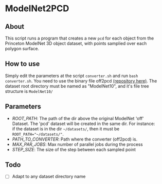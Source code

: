 # ModelNet2PCD

## About
This script runs a program that creates a new `pcd` for each object from the Princeton ModelNet 3D object dataset, with points samplied over each polygon surface.

## How to use
Simply edit the parameters at the script `converter.sh` and run `bash converter.sh`. You need to use the binary file off2pcd [(repository here)](https://github.com/cabraile/off2pcd). The dataset root directory must be named as "ModelNet10", and it's file tree structure is `ModelNet10/`

## Parameters

* _ROOT\_PATH_: The path of the dir above the original ModelNet 'off' Dataset. The 'pcd' dataset will be created in the same dir. For instance: if the dataset is in the dir  `~/datasets/`, then it must be `ROOT_PATH="~/datasets/"`.
* _PATH\_TO\_CONVERTER_: Path where the converter (off2pcd) is.
* _MAX\_PAR\_JOBS_: Max number of parallel jobs during the process
* _STEP\_SIZE_: The size of the step between each sampled point

## Todo
* [ ] Adapt to any dataset directory name
